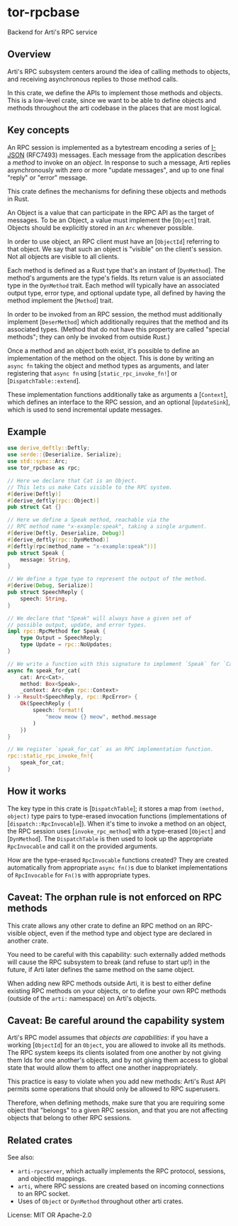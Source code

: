 # tor-rpcbase

Backend for Arti's RPC service

## Overview

Arti's RPC subsystem centers around the idea
of calling methods to objects,
and receiving asynchronous replies to those method calls.

In this crate, we define the APIs
to implement those methods and objects.
This is a low-level crate, since we want to be able to define objects
and methods throughout the arti codebase
in the places that are most logical.

## Key concepts

An RPC session is implemented as a bytestream
encoding a series of [I-JSON] (RFC7493) messages.
Each message from the application
describes a _method_ to invoke on an _object_.
In response to such a message,
Arti replies asynchronously with zero or more "update messages",
and up to one final "reply" or "error" message.

This crate defines the mechanisms
for defining these objects and methods in Rust.

An Object is a value
that can participate in the RPC API
as the target of messages.
To be an Object,
a value must implement the [`Object`] trait.
Objects should be explicitly stored in an `Arc`
whenever possible.

In order to use object,
an RPC client must have an [`ObjectId`] referring to that object.
We say that such an object is "visible" on the client's session.
Not all objects are visible to all clients.

Each method is defined as a Rust type
that's an instant of [`DynMethod`].
The method's arguments are the type's fields.
Its return value is an associated type in the `DynMethod` trait.
Each method will typically have an associated output type,
error type,
and optional update type,
all defined by having the method implement the [`Method`] trait.

In order to be invoked from an RPC session,
the method must additionally implement [`DeserMethod`]
which additionally requires that the method
and its associated types.
(Method that do not have this property
are called "special methods";
they can only be invoked from outside Rust.)

Once a method and an object both exist,
it's possible to define an implementation of the method
on the object.
This is done by writing an `async fn` taking the
object and method types as arguments,
and later registering that `async fn` using
[`static_rpc_invoke_fn!`] or [`DispatchTable::extend`].

These implementation functions additionally take as arguments
a [`Context`], which defines an interface to the RPC session,
and an optional [`UpdateSink`],
which is used to send incremental update messages.

## Example

```rust
use derive_deftly::Deftly;
use serde::{Deserialize, Serialize};
use std::sync::Arc;
use tor_rpcbase as rpc;

// Here we declare that Cat is an Object.
// This lets us make Cats visible to the RPC system.
#[derive(Deftly)]
#[derive_deftly(rpc::Object)]
pub struct Cat {}

// Here we define a Speak method, reachable via the
// RPC method name "x-example:speak", taking a single argument.
#[derive(Deftly, Deserialize, Debug)]
#[derive_deftly(rpc::DynMethod)]
#[deftly(rpc(method_name = "x-example:speak"))]
pub struct Speak {
    message: String,
}

// We define a type type to represent the output of the method.
#[derive(Debug, Serialize)]
pub struct SpeechReply {
    speech: String,
}

// We declare that "Speak" will always have a given set of
// possible output, update, and error types.
impl rpc::RpcMethod for Speak {
    type Output = SpeechReply;
    type Update = rpc::NoUpdates;
}

// We write a function with this signature to implement `Speak` for `Cat`.
async fn speak_for_cat(
    cat: Arc<Cat>,
    method: Box<Speak>,
    _context: Arc<dyn rpc::Context>
) -> Result<SpeechReply, rpc::RpcError> {
    Ok(SpeechReply {
        speech: format!(
            "meow meow {} meow", method.message
        )
    })
}

// We register `speak_for_cat` as an RPC implementation function.
rpc::static_rpc_invoke_fn!{
    speak_for_cat;
}
```



## How it works

The key type in this crate is [`DispatchTable`];
it stores a map from `(method, object)` type pairs
to type-erased invocation functions
(implementations of [`dispatch::RpcInvocable`]).
When it's time to invoke a method on an object,
the RPC session uses [`invoke_rpc_method`]
with a type-erased [`Object`] and [`DynMethod`].
The `DispatchTable` is then used to look up
the appropriate `RpcInvocable` and
call it on the provided arguments.

How are the type-erased `RpcInvocable` functions created?
They are created automatically from appropriate `async fn()`s
due to blanket implementations of `RpcInvocable`
for `Fn()`s with appropriate types.

## Caveat: The orphan rule is not enforced on RPC methods

This crate allows any other crate to define an RPC method on an RPC-visible object,
even if the method type and object type are declared in another crate.

You need to be careful with this capability:
such externally added methods will cause the RPC subsystem to break
(and refuse to start up!)
in the future,
if Arti later defines the same method on the same object.

When adding new RPC methods outside Arti,
it is best to either define existing RPC methods on your objects,
or to define your own RPC methods (outside of the `arti:` namespace)
on Arti's objects.

## Caveat: Be careful around the capability system

Arti's RPC model assumes that _objects are capabilities_:
if you have a working [`ObjectId`] for an `Object`,
you are allowed to invoke all its methods.
The RPC system keeps its clients isolated from one another
by not giving them Ids for one another's objects,
and by not giving them access to global state
that would allow them to affect one another inappropriately.

This practice is easy to violate when you add new methods:
Arti's Rust API permits some operations
that should only be allowed to RPC superusers.

Therefore, when defining methods, make sure that you are
requiring some object that "belongs" to a given RPC session,
and that you are not affecting objects that belong to other RPC sessions.


## Related crates

See also:
  * `arti-rpcserver`, which actually implements the RPC protocol,
    sessions, and objectId mappings.
  * `arti`, where RPC sessions are created based on incoming connections to
    an RPC socket.
  * Uses of `Object` or `DynMethod` throughout other arti crates.


[I-JSON]: https://datatracker.ietf.org/doc/html/rfc7493

License: MIT OR Apache-2.0
